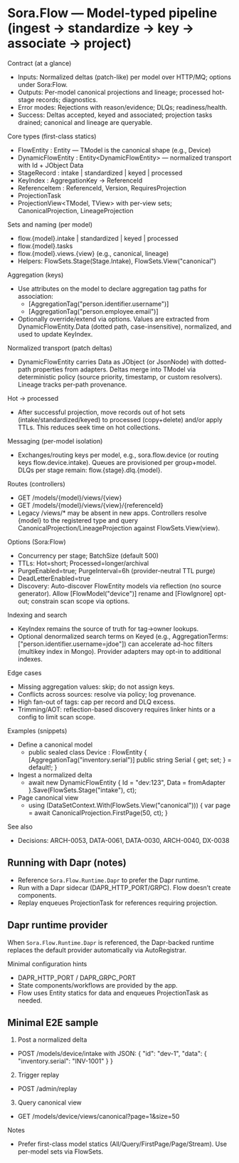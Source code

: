 ﻿# Sora.Flow — Model-typed pipeline (ingest → standardize → key → associate → project)

Contract (at a glance)
- Inputs: Normalized deltas (patch-like) per model over HTTP/MQ; options under Sora:Flow.
- Outputs: Per-model canonical projections and lineage; processed hot-stage records; diagnostics.
- Error modes: Rejections with reason/evidence; DLQs; readiness/health.
- Success: Deltas accepted, keyed and associated; projection tasks drained; canonical and lineage are queryable.

Core types (first-class statics)
- FlowEntity<TModel> : Entity<TModel> — TModel is the canonical shape (e.g., Device)
- DynamicFlowEntity<TModel> : Entity<DynamicFlowEntity<TModel>> — normalized transport with Id + JObject Data
- StageRecord<TModel> : intake | standardized | keyed | processed
- KeyIndex<TModel> : AggregationKey → ReferenceId
- ReferenceItem<TModel> : ReferenceId, Version, RequiresProjection
- ProjectionTask<TModel>
- ProjectionView<TModel, TView> with per-view sets; CanonicalProjection<TModel>, LineageProjection<TModel>

Sets and naming (per model)
- flow.{model}.intake | standardized | keyed | processed
- flow.{model}.tasks
- flow.{model}.views.{view} (e.g., canonical, lineage)
- Helpers: FlowSets.Stage<TModel>(Stage.Intake), FlowSets.View<TModel>("canonical")

Aggregation (keys)
- Use attributes on the model to declare aggregation tag paths for association:
  - [AggregationTag("person.identifier.username")]
  - [AggregationTag("person.employee.email")]
- Optionally override/extend via options. Values are extracted from DynamicFlowEntity<TModel>.Data (dotted path, case-insensitive), normalized, and used to update KeyIndex<TModel>.

Normalized transport (patch deltas)
- DynamicFlowEntity<TModel> carries Data as JObject (or JsonNode) with dotted-path properties from adapters. Deltas merge into TModel via deterministic policy (source priority, timestamp, or custom resolvers). Lineage tracks per-path provenance.

Hot → processed
- After successful projection, move records out of hot sets (intake/standardized/keyed) to processed (copy+delete) and/or apply TTLs. This reduces seek time on hot collections.

Messaging (per-model isolation)
- Exchanges/routing keys per model, e.g., sora.flow.device (or routing keys flow.device.intake). Queues are provisioned per group+model. DLQs per stage remain: flow.{stage}.dlq.{model}.

Routes (controllers)
- GET /models/{model}/views/{view}
- GET /models/{model}/views/{view}/{referenceId}
- Legacy /views/* may be absent in new apps. Controllers resolve {model} to the registered type and query CanonicalProjection<TModel>/LineageProjection<TModel> against FlowSets.View<TModel>(view).

Options (Sora:Flow)
- Concurrency per stage; BatchSize (default 500)
- TTLs: Hot=short; Processed=longer/archival
- PurgeEnabled=true; PurgeInterval=6h (provider-neutral TTL purge)
- DeadLetterEnabled=true
- Discovery: Auto-discover FlowEntity<T> models via reflection (no source generator). Allow [FlowModel("device")] rename and [FlowIgnore] opt-out; constrain scan scope via options.

Indexing and search
- KeyIndex<TModel> remains the source of truth for tag→owner lookups.
- Optional denormalized search terms on Keyed<TModel> (e.g., AggregationTerms: ["person.identifier.username=jdoe"]) can accelerate ad-hoc filters (multikey index in Mongo). Provider adapters may opt-in to additional indexes.

Edge cases
- Missing aggregation values: skip; do not assign keys.
- Conflicts across sources: resolve via policy; log provenance.
- High fan-out of tags: cap per record and DLQ excess.
- Trimming/AOT: reflection-based discovery requires linker hints or a config to limit scan scope.

Examples (snippets)
- Define a canonical model
  - public sealed class Device : FlowEntity<Device> { [AggregationTag("inventory.serial")] public string Serial { get; set; } = default!; }
- Ingest a normalized delta
  - await new DynamicFlowEntity<Device> { Id = "dev:123", Data = fromAdapter }.Save(FlowSets.Stage<Device>("intake"), ct);
- Page canonical view
  - using (DataSetContext.With(FlowSets.View<Device>("canonical"))) { var page = await CanonicalProjection<Device>.FirstPage(50, ct); }

See also
- Decisions: ARCH-0053, DATA-0061, DATA-0030, ARCH-0040, DX-0038

## Running with Dapr (notes)
- Reference `Sora.Flow.Runtime.Dapr` to prefer the Dapr runtime.
- Run with a Dapr sidecar (DAPR_HTTP_PORT/GRPC). Flow doesn’t create components.
- Replay enqueues ProjectionTask<TModel> for references requiring projection.

## Dapr runtime provider

When `Sora.Flow.Runtime.Dapr` is referenced, the Dapr-backed runtime replaces the default provider automatically via AutoRegistrar.

Minimal configuration hints
- DAPR_HTTP_PORT / DAPR_GRPC_PORT
- State components/workflows are provided by the app.
- Flow uses Entity statics for data and enqueues ProjectionTask<TModel> as needed.

## Minimal E2E sample

1) Post a normalized delta
  - POST /models/device/intake with JSON: { "id": "dev-1", "data": { "inventory.serial": "INV-1001" } }
2) Trigger replay
  - POST /admin/replay
3) Query canonical view
  - GET /models/device/views/canonical?page=1&size=50

Notes
- Prefer first-class model statics (All/Query/FirstPage/Page/Stream). Use per-model sets via FlowSets.
